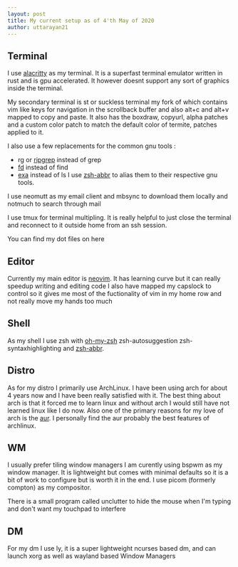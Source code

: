```yaml
---
layout: post
title: My current setup as of 4'th May of 2020
author: uttarayan21
---
```



## Terminal

I use [alacritty](https://github.com/alacritty/alacritty) as my terminal.
It is a superfast terminal emulator written in rust and is gpu accelerated.
It however doesnt support any sort of graphics inside the terminal.

My secondary terminal is st or suckless terminal my fork of which contains vim like keys for navigation in the scrollback
buffer and also alt+c and alt+v mapped to copy and paste. It also has the boxdraw, copyurl, alpha patches and a custom color patch
to match the default color of termite, patches applied to it.

I also use a few replacements for the common gnu tools :

* rg or [ripgrep](https://github.com/sharkdp/ripgrep) instead of grep
* [fd](https://github.com/sharkdp/fd) instead of find
* [exa](https://github.com/ogham/exa) instead of ls
I use [zsh-abbr](https://github.com/olets/zsh-abbr) to alias them to their respective gnu tools.


I use neomutt as my email client and mbsync to download them locally and notmuch to search through mail

I use tmux for terminal multipling. It is really helpful to just close the terminal and reconnect to it outside home from an ssh session.

You can find my dot files on here
## Editor

Currently my main editor is [neovim](https://www.github.com/neovim/neovim). It
has learning curve but it can really speedup writing and editing code
I also have mapped my capslock to control so it gives me most of the fuctionality
of vim in my home row and not really move my hands too much
## Shell

As my shell I use zsh with [oh-my-zsh](https://github.com/ohmyzsh/ohmyzsh)  zsh-autosuggestion zsh-syntaxhighlighting and [zsh-abbr](https://github.com/olets/zsh-abbr).

## Distro

As for my distro I primarily use ArchLinux. I have been using arch for about 4 years now and I have been really satisfied with it.
The best thing about arch is that it forced me to learn linux and without arch I would still have not learned linux like I do now.
Also one of the primary reasons for my love of arch is the [aur](https://aur.archlinux.org/). I personally find the aur probably the best features of archlinux.

## WM

I usually prefer tiling window managers
I am curently using bspwm as my window manager. It is lightweight but comes with minimal defaults
so it is a bit of work to configure but is worth it in the end. I use picom (formerly compton) as my compositor.

There is a small program called unclutter to hide the mouse when I'm typing and don't want my touchpad to interfere

## DM

For my dm I use ly, it is a super lightweight ncurses based dm, and can launch xorg as well as wayland based Window Managers
